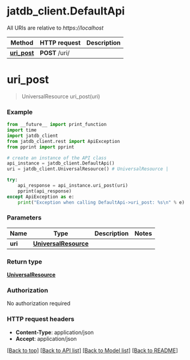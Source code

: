 # jatdb_client.DefaultApi

All URIs are relative to *https://localhost*

Method | HTTP request | Description
------------- | ------------- | -------------
[**uri_post**](DefaultApi.md#uri_post) | **POST** /uri/ | 


# **uri_post**
> UniversalResource uri_post(uri)



### Example
```python
from __future__ import print_function
import time
import jatdb_client
from jatdb_client.rest import ApiException
from pprint import pprint

# create an instance of the API class
api_instance = jatdb_client.DefaultApi()
uri = jatdb_client.UniversalResource() # UniversalResource | 

try:
    api_response = api_instance.uri_post(uri)
    pprint(api_response)
except ApiException as e:
    print("Exception when calling DefaultApi->uri_post: %s\n" % e)
```

### Parameters

Name | Type | Description  | Notes
------------- | ------------- | ------------- | -------------
 **uri** | [**UniversalResource**](UniversalResource.md)|  | 

### Return type

[**UniversalResource**](UniversalResource.md)

### Authorization

No authorization required

### HTTP request headers

 - **Content-Type**: application/json
 - **Accept**: application/json

[[Back to top]](#) [[Back to API list]](../README.md#documentation-for-api-endpoints) [[Back to Model list]](../README.md#documentation-for-models) [[Back to README]](../README.md)

